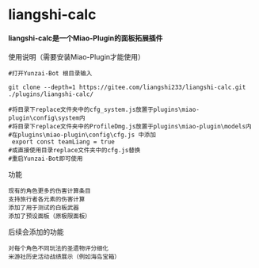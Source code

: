 # liangshi-calc

#### liangshi-calc是一个Miao-Plugin的面板拓展插件
使用说明（需要安装Miao-Plugin才能使用）
~~~~~~~~~~
#打开Yunzai-Bot 根目录输入

git clone --depth=1 https://gitee.com/liangshi233/liangshi-calc.git ./plugins/liangshi-calc/

#将目录下replace文件夹中的cfg_system.js放置于plugins\miao-plugin\config\system内
#将目录下replace文件夹中的ProfileDmg.js放置于plugins\miao-plugin\models内
#在plugins\miao-plugin\config\cfg.js 中添加
 export const teamLiang = true 
#或直接使用目录replace文件夹中的cfg.js替换
#重启Yunzai-Bot即可使用

~~~~~~~~~~
功能
~~~~~~~~~~
现有的角色更多的伤害计算条目
支持旅行者各元素的伤害计算
添加了用于测试的白板武器
添加了预设面板（原极限面板）
~~~~~~~~~~
后续会添加的功能
~~~~~~~~~~
对每个角色不同玩法的圣遗物评分细化
米游社历史活动战绩展示（例如海岛宝箱）
~~~~~~~~~~